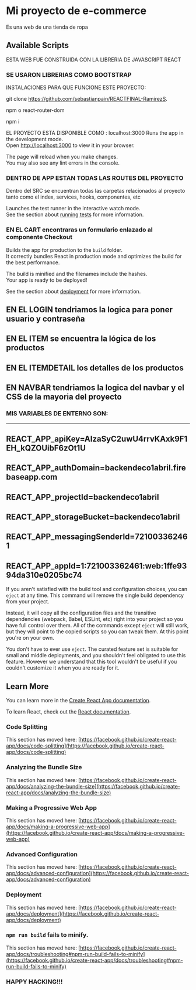 # Mi proyecto de e-commerce 

Es una web de una tienda de ropa 

## Available Scripts

ESTA WEB FUE CONSTRUIDA CON LA LIBRERIA DE JAVASCRIPT REACT

### SE USARON LIBRERIAS COMO BOOTSTRAP 


INSTALACIONES PARA QUE FUNCIONE ESTE PROYECTO: 

git clone https://github.com/sebastianpain/REACTFINAL-RamirezS.

npm o react-router-dom

npm i

EL PROYECTO ESTA DISPONIBLE COMO : localhost:3000
Runs the app in the development mode.\
Open [http://localhost:3000](http://localhost:3000) to view it in your browser.

The page will reload when you make changes.\
You may also see any lint errors in the console.

### DENTRO DE APP ESTAN TODAS LAS ROUTES DEL PROYECTO
Dentro del SRC se encuentran todas las carpetas relacionados al proyecto tanto como el index, services, hooks, componentes, etc

Launches the test runner in the interactive watch mode.\
See the section about [running tests](https://facebook.github.io/create-react-app/docs/running-tests) for more information.

### EN EL CART encontraras un formulario enlazado al componente Checkout

Builds the app for production to the `build` folder.\
It correctly bundles React in production mode and optimizes the build for the best performance.

The build is minified and the filenames include the hashes.\
Your app is ready to be deployed!

See the section about [deployment](https://facebook.github.io/create-react-app/docs/deployment) for more information.
## EN EL LOGIN tendriamos la logica para poner usuario y contraseña
## EN EL ITEM se encuentra la lógica de los productos
## EN EL ITEMDETAIL los detalles de los productos
## EN NAVBAR tendriamos la logica del navbar y el CSS de la mayoria del proyecto

### MIS VARIABLES DE ENTERNO SON: 
---------------------------------------------------------
REACT_APP_apiKey=AIzaSyC2uwU4rrvKAxk9F1EH_kQZOUibF6zOt1U
---------------------------------------------------------
REACT_APP_authDomain=backendeco1abril.firebaseapp.com
---------------------------------------------------------
REACT_APP_projectId=backendeco1abril
---------------------------------------------------------
REACT_APP_storageBucket=backendeco1abril
---------------------------------------------------------
REACT_APP_messagingSenderId=721003362461
---------------------------------------------------------
REACT_APP_appId=1:721003362461:web:1ffe9394da310e0205bc74
----------------------------------------------------------





If you aren't satisfied with the build tool and configuration choices, you can `eject` at any time. This command will remove the single build dependency from your project.

Instead, it will copy all the configuration files and the transitive dependencies (webpack, Babel, ESLint, etc) right into your project so you have full control over them. All of the commands except `eject` will still work, but they will point to the copied scripts so you can tweak them. At this point you're on your own.

You don't have to ever use `eject`. The curated feature set is suitable for small and middle deployments, and you shouldn't feel obligated to use this feature. However we understand that this tool wouldn't be useful if you couldn't customize it when you are ready for it.

## Learn More

You can learn more in the [Create React App documentation](https://facebook.github.io/create-react-app/docs/getting-started).

To learn React, check out the [React documentation](https://reactjs.org/).

### Code Splitting

This section has moved here: [https://facebook.github.io/create-react-app/docs/code-splitting](https://facebook.github.io/create-react-app/docs/code-splitting)

### Analyzing the Bundle Size

This section has moved here: [https://facebook.github.io/create-react-app/docs/analyzing-the-bundle-size](https://facebook.github.io/create-react-app/docs/analyzing-the-bundle-size)

### Making a Progressive Web App

This section has moved here: [https://facebook.github.io/create-react-app/docs/making-a-progressive-web-app](https://facebook.github.io/create-react-app/docs/making-a-progressive-web-app)

### Advanced Configuration

This section has moved here: [https://facebook.github.io/create-react-app/docs/advanced-configuration](https://facebook.github.io/create-react-app/docs/advanced-configuration)

### Deployment

This section has moved here: [https://facebook.github.io/create-react-app/docs/deployment](https://facebook.github.io/create-react-app/docs/deployment)

### `npm run build` fails to minify.

This section has moved here: [https://facebook.github.io/create-react-app/docs/troubleshooting#npm-run-build-fails-to-minify](https://facebook.github.io/create-react-app/docs/troubleshooting#npm-run-build-fails-to-minify)

### HAPPY HACKING!!!

